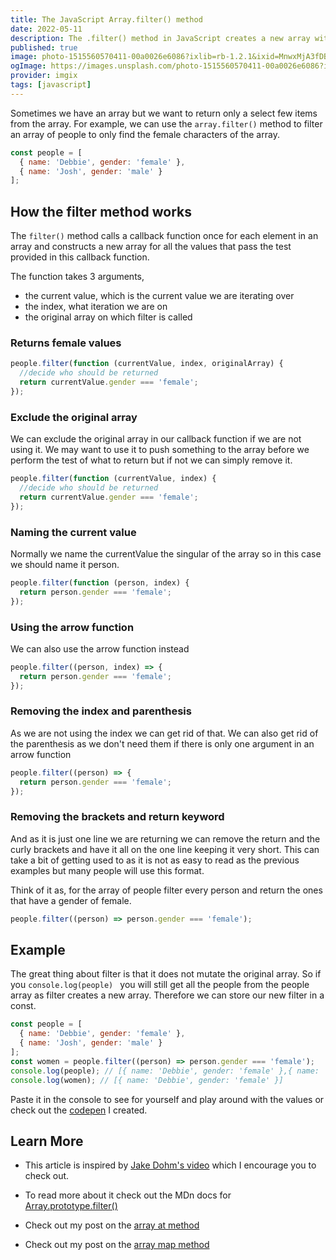 ```yaml
---
title: The JavaScript Array.filter() method
date: 2022-05-11
description: The .filter() method in JavaScript creates a new array with all elements that pass the test implemented by the provided function.
published: true
image: photo-1515560570411-00a0026e6086?ixlib=rb-1.2.1&ixid=MnwxMjA3fDB8MHxzZWFyY2h8NXx8ZmlsdGVyfGVufDB8MHwwfHw%3D&auto=format&fit=crop&w=800&q=60
ogImage: https://images.unsplash.com/photo-1515560570411-00a0026e6086?ixlib=rb-1.2.1&ixid=MnwxMjA3fDB8MHxzZWFyY2h8NXx8ZmlsdGVyfGVufDB8MHwwfHw%3D&auto=format&fit=crop&w=800&q=60
provider: imgix
tags: [javascript]
---
```


Sometimes we have an array but we want to return only a select few items from the array. For example, we can use the `array.filter()` method to filter an array of people to only find the female characters of the array.

```js
const people = [
  { name: 'Debbie', gender: 'female' },
  { name: 'Josh', gender: 'male' }
];
```

## How the filter method works

The `filter()` method calls a callback function once for each element in an array and constructs a new array for all the values that pass the test provided in this callback function.

The function takes 3 arguments,

- the current value, which is the current value we are iterating over
- the index, what iteration we are on
- the original array on which filter is called

### Returns female values

```js
people.filter(function (currentValue, index, originalArray) {
  //decide who should be returned
  return currentValue.gender === 'female';
});
```

### Exclude the original array

We can exclude the original array in our callback function if we are not using it. We may want to use it to push something to the array before we perform the test of what to return but if not we can simply remove it.

```js
people.filter(function (currentValue, index) {
  //decide who should be returned
  return currentValue.gender === 'female';
});
```

### Naming the current value

Normally we name the currentValue the singular of the array so in this case we should name it person.

```js
people.filter(function (person, index) {
  return person.gender === 'female';
});
```

### Using the arrow function

We can also use the arrow function instead

```js
people.filter((person, index) => {
  return person.gender === 'female';
});
```

### Removing the index and parenthesis

As we are not using the index we can get rid of that. We can also get rid of the parenthesis as we don't need them if there is only one argument in an arrow function

```js
people.filter((person) => {
  return person.gender === 'female';
});
```

### Removing the brackets and return keyword

And as it is just one line we are returning we can remove the return and the curly brackets and have it all on the one line keeping it very short. This can take a bit of getting used to as it is not as easy to read as the previous examples but many people will use this format.

Think of it as, for the array of people filter every person and return the ones that have a gender of female.

```js
people.filter((person) => person.gender === 'female');
```

## Example

The great thing about filter is that it does not mutate the original array. So if you `console.log(people) ` you will still get all the people from the people array as filter creates a new array. Therefore we can store our new filter in a const.

```js
const people = [
  { name: 'Debbie', gender: 'female' },
  { name: 'Josh', gender: 'male' }
];
const women = people.filter((person) => person.gender === 'female');
console.log(people); // [{ name: 'Debbie', gender: 'female' },{ name: 'Josh', gender: 'male' }]
console.log(women); // [{ name: 'Debbie', gender: 'female' }]
```

Paste it in the console to see for yourself and play around with the values or check out the [codepen](https://codepen.io/debs-obrien/pen/OJQRpPW) I created.

## Learn More

- This article is inspired by [Jake Dohm's video](https://simplygoodwork.com/blog/array-map-javascript-method) which I encourage you to check out.

- To read more about it check out the MDn docs for [Array.prototype.filter()](https://developer.mozilla.org/en-US/docs/Web/JavaScript/Reference/Global_Objects/Array/filter)
- Check out my post on the [array at method](/blog/js-array-at-method)
- Check out my post on the [array map method](/blog/js-array-map-method)
